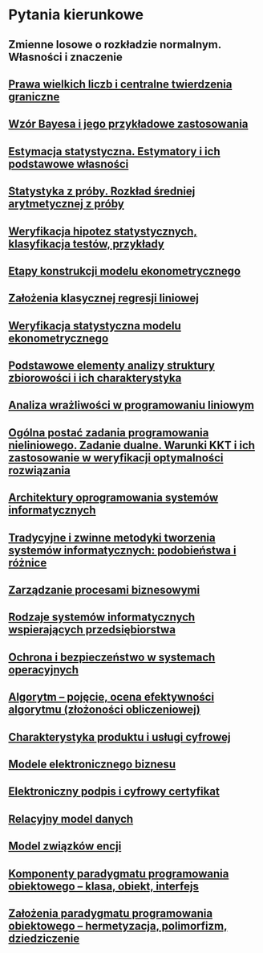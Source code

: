 # Pytania kierunkowe

## Zmienne losowe o rozkładzie normalnym. Własności i znaczenie

<tldr>
<a href="Zmienne-losowe-o-rozkładzie-normalnym.md"/>
</tldr>

## Prawa wielkich liczb i centralne twierdzenia graniczne

<tldr>
<a href="Prawa-wielkich-liczb-i-centralne-twierdzenia-graniczne.md"/>
</tldr>

## Wzór Bayesa i jego przykładowe zastosowania

<tldr>
<a href="Wzór-Bayesa.md"/>
</tldr>

## Estymacja statystyczna. Estymatory i ich podstawowe własności

<tldr>
<a href="Estymacja-statystyczna.md"/>
</tldr>

## Statystyka z próby. Rozkład średniej arytmetycznej z próby

<tldr>
<a href="Statystyka-z-próby.md"/>
</tldr>

## Weryfikacja hipotez statystycznych, klasyfikacja testów, przykłady

<tldr>
<a href="Weryfikacja-hipotez-statystycznych.md"/>
</tldr>

## Etapy konstrukcji modelu ekonometrycznego

<tldr>
<a href="Etapy-konstrukcji-modelu-ekonometrycznego.md"/>
</tldr>

## Założenia klasycznej regresji liniowej

<tldr>
<a href="Założenia-klasycznej-regresji-liniowej.md"/>
</tldr>

## Weryfikacja statystyczna modelu ekonometrycznego

<tldr>
<a href="Weryfikacja-statystyczna-modelu-ekonometrycznego.md"/>
</tldr>

## Podstawowe elementy analizy struktury zbiorowości i ich charakterystyka

<tldr>
<a href="Podstawowe-elementy-analizy-struktury-zbiorowości.md"/>
</tldr>

## Analiza wrażliwości w programowaniu liniowym

<tldr>
<a href="Analiza-wrażliwości-w-programowaniu-liniowym.md"/>
</tldr>

## Ogólna postać zadania programowania nieliniowego. Zadanie dualne. Warunki KKT i ich zastosowanie w weryfikacji optymalności rozwiązania

<tldr>
<a href="Ogólna-postać-zadania-programowania-nieliniowego-Zadanie-dualne.md"/>
</tldr>

## Architektury oprogramowania systemów informatycznych

<tldr>
<a href="Architektury-oprogramowania-systemów-informatycznych.md"/>
</tldr>

## Tradycyjne i zwinne metodyki tworzenia systemów informatycznych: podobieństwa i różnice

<tldr>
<a href="Tradycyjne-i-zwinne-metodyki-tworzenia-systemów-informatycznych.md"/>
</tldr>

## Zarządzanie procesami biznesowymi

<tldr>
<a href="Zarządzanie-procesami-biznesowymi.md"/>
</tldr>

## Rodzaje systemów informatycznych wspierających przedsiębiorstwa

<tldr>
<a href="Rodzaje-systemów-informatycznych-wspierających-przedsiębiorstwa.md"/>
</tldr>

## Ochrona i bezpieczeństwo w systemach operacyjnych

<tldr>
<a href="Ochrona-i-bezpieczeństwo-w-systemach-operacyjnych.md"/>
</tldr>

## Algorytm – pojęcie, ocena efektywności algorytmu (złożoności obliczeniowej)

<tldr>
<a href="Algorytm.md"/>
</tldr>

## Charakterystyka produktu i usługi cyfrowej

<tldr>
<a href="Charakterystyka-produktu-i-usługi-cyfrowej.md"/>
</tldr>

## Modele elektronicznego biznesu

<tldr>
<a href="Modele-elektronicznego-biznesu.md"/>
</tldr>

## Elektroniczny podpis i cyfrowy certyfikat

<tldr>
<a href="Elektroniczny-podpis-i-cyfrowy-certyfikat.md"/>
</tldr>

## Relacyjny model danych

<tldr>
<a href="Relacyjny-model-danych.md"/>
</tldr>

## Model związków encji

<tldr>
<a href="Model-związków-encji.md"/>
</tldr>

## Komponenty paradygmatu programowania obiektowego – klasa, obiekt, interfejs

<tldr>
<a href="Komponenty-paradygmatu-programowania-obiektowego.md"/>
</tldr>

## Założenia paradygmatu programowania obiektowego – hermetyzacja, polimorfizm, dziedziczenie

<tldr>
<a href="Założenia-paradygmatu-programowania-obiektowego.md"/>
</tldr>